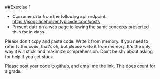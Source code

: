 ##Exercise 1

- Consume data from the following api endpoint: https://jsonplaceholder.typicode.com/posts
- Present data on a web page following the same concepts presented thus far in class.

Please don't copy and paste code. Write it from memory. If you need to refer to the code, that's ok, but please write it from memory. It's the only way it will stick, and maximize comprehension. Don't be shy about asking for help if you get stuck.

Please post your code to github, and email me the link. This does count for a grade.
